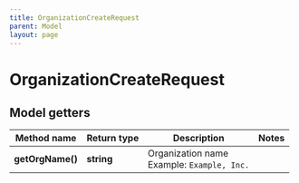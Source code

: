 ```yaml
---
title: OrganizationCreateRequest
parent: Model
layout: page
---
```


# OrganizationCreateRequest

## Model getters

Method name | Return type | Description | Notes
------------ | ------------- | ------------- | -------------
**getOrgName()** | **string** | Organization name <br>Example: `Example, Inc.` |


